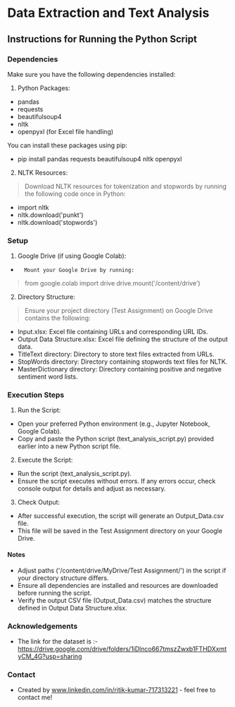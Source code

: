 # Data Extraction and Text Analysis 

## Instructions for Running the Python Script

### Dependencies

Make sure you have the following dependencies installed:

1.	Python Packages:
-	pandas
-	requests
-	beautifulsoup4
-	nltk
-	openpyxl (for Excel file handling)

  You can install these packages using pip:

- pip install pandas requests beautifulsoup4 nltk openpyxl

2.	NLTK Resources:

>	Download NLTK resources for tokenization and stopwords by running the following code once in Python:

-	import nltk
-	nltk.download('punkt')
-	nltk.download('stopwords')


### Setup

1.	Google Drive (if using Google Colab):

-       Mount your Google Drive by running:
>	from google.colab import drive
>       drive.mount('/content/drive')

2.	Directory Structure:

>	Ensure your project directory (Test Assignment) on Google Drive contains the following:

-	Input.xlsx: Excel file containing URLs and corresponding URL IDs.
-	Output Data Structure.xlsx: Excel file defining the structure of the output data.
-	TitleText directory: Directory to store text files extracted from URLs.
-	StopWords directory: Directory containing stopwords text files for NLTK.
-	MasterDictionary directory: Directory containing positive and negative sentiment word lists.

### Execution Steps

1.	Run the Script:

-	Open your preferred Python environment (e.g., Jupyter Notebook, Google Colab).
-	Copy and paste the Python script (text_analysis_script.py) provided earlier into a new Python script file.

2.	Execute the Script:

-	Run the script (text_analysis_script.py).
-	Ensure the script executes without errors. If any errors occur, check console output for details and adjust as necessary.

3.	Check Output:

-	After successful execution, the script will generate an Output_Data.csv file.
-	This file will be saved in the Test Assignment directory on your Google Drive.

#### Notes

-	Adjust paths ('/content/drive/MyDrive/Test Assignment/') in the script if your directory structure differs.
-	Ensure all dependencies are installed and resources are downloaded before running the script.
-	Verify the output CSV file (Output_Data.csv) matches the structure defined in Output Data Structure.xlsx.



### Acknowledgements

- The link for the dataset is :- https://drive.google.com/drive/folders/1iDlnco667tmszZwxb1FTHDXxmtyCM_4G?usp=sharing


### Contact
- Created by www.linkedin.com/in/ritik-kumar-717313221 - feel free to contact me!